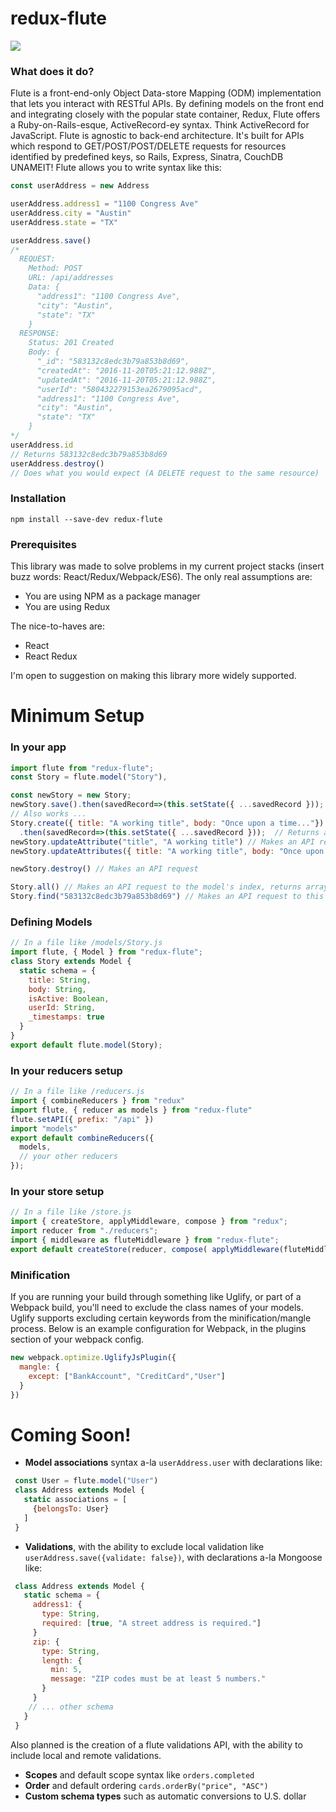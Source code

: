 # redux-flute
![](https://circleci.com/gh/kyleramirez/redux-flute.svg?style=shield&circle-token=f96dcd523b80bba77a924ec8d293eb47c0934bd5)

### What does it do?
Flute is a front-end-only Object Data-store Mapping (ODM) implementation that lets you interact with RESTful APIs. By defining models on the front end and integrating closely with the popular state container, Redux, Flute offers a Ruby-on-Rails-esque, ActiveRecord-ey syntax. Think ActiveRecord for JavaScript. Flute is agnostic to back-end architecture. It's built for APIs which respond to GET/POST/POST/DELETE requests for resources identified by predefined keys, so Rails, Express, Sinatra, CouchDB UNAMEIT! Flute allows you to write syntax like this:

```js
const userAddress = new Address

userAddress.address1 = "1100 Congress Ave"
userAddress.city = "Austin"
userAddress.state = "TX"

userAddress.save()
/* 
  REQUEST:
    Method: POST 
    URL: /api/addresses
    Data: {
      "address1": "1100 Congress Ave",
      "city": "Austin",
      "state": "TX"
    }
  RESPONSE:
    Status: 201 Created
    Body: {
      "_id": "583132c8edc3b79a853b8d69",
      "createdAt": "2016-11-20T05:21:12.988Z",
      "updatedAt": "2016-11-20T05:21:12.988Z",
      "userId": "580432279153ea2679095acd",
      "address1": "1100 Congress Ave",
      "city": "Austin",
      "state": "TX"
    }
*/
userAddress.id
// Returns 583132c8edc3b79a853b8d69
userAddress.destroy()
// Does what you would expect (A DELETE request to the same resource)
```

### Installation

    npm install --save-dev redux-flute
    
### Prerequisites
This library was made to solve problems in my current project stacks (insert buzz words: React/Redux/Webpack/ES6). The only real assumptions are:

 - You are using NPM as a package manager
 - You are using Redux

The nice-to-haves are:

 - React
 - React Redux

I'm open to suggestion on making this library more widely supported.

# Minimum Setup

### In your app
```js
import flute from "redux-flute";
const Story = flute.model("Story"),

const newStory = new Story;
newStory.save().then(savedRecord=>(this.setState({ ...savedRecord }));
// Also works ...
Story.create({ title: "A working title", body: "Once upon a time..."})  // Makes an API request
  .then(savedRecord=>(this.setState({ ...savedRecord }));  // Returns a promise ... as do the following methods
newStory.updateAttribute("title", "A working title") // Makes an API request
newStory.updateAttributes({ title: "A working title", body: "Once upon a time..."})  // Makes an API request

newStory.destroy() // Makes an API request

Story.all() // Makes an API request to the model's index, returns array of records
Story.find("583132c8edc3b79a853b8d69") // Makes an API request to this resource, returns single record
```

### Defining Models
```js
// In a file like /models/Story.js
import flute, { Model } from "redux-flute";
class Story extends Model {
  static schema = {
    title: String,
    body: String,
    isActive: Boolean,
    userId: String,
    _timestamps: true
  }
}
export default flute.model(Story);
```

### In your reducers setup
```js
// In a file like /reducers.js
import { combineReducers } from "redux"
import flute, { reducer as models } from "redux-flute"
flute.setAPI({ prefix: "/api" })
import "models"
export default combineReducers({
  models,
  // your other reducers
});
```

### In your store setup
```js
// In a file like /store.js
import { createStore, applyMiddleware, compose } from "redux";
import reducer from "./reducers";
import { middleware as fluteMiddleware } from "redux-flute";
export default createStore(reducer, compose( applyMiddleware(fluteMiddleware /* , ...your other middlewares*/)));
```

### Minification
If you are running your build through something like Uglify, or part of a Webpack build, you'll need to exclude the class names of your models. Uglify supports excluding certain keywords from the minification/mangle process. Below is an example configuration for Webpack, in the plugins section of your webpack config.
```js
new webpack.optimize.UglifyJsPlugin({
  mangle: {
    except: ["BankAccount", "CreditCard","User"]
  }
})
```

# Coming Soon!

 - **Model associations** syntax a-la `userAddress.user` with declarations like:
 
 ```js
  const User = flute.model("User")
  class Address extends Model {
    static associations = [
      {belongsTo: User}
    ]
  }
 ```
 - **Validations**, with the ability to exclude local validation like `userAddress.save({validate: false})`, with declarations a-la Mongoose like:

 ```js
  class Address extends Model {
    static schema = {
      address1: {
        type: String,
        required: [true, "A street address is required."]
      }
      zip: {
        type: String,
        length: {
          min: 5,
          message: "ZIP codes must be at least 5 numbers."
        }
      }
     // ... other schema
    }
  }
 ```
 Also planned is the creation of a flute validations API, with the ability to include local and remote validations.
 - **Scopes** and default scope syntax like `orders.completed`
 - **Order** and default ordering `cards.orderBy("price", "ASC")`
 - **Custom schema types** such as automatic conversions to U.S. dollar
